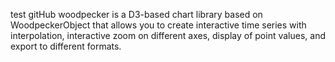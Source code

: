 test gitHub
woodpecker is a D3-based chart library based on WoodpeckerObject that allows you to create interactive time series with interpolation, interactive zoom on different axes, display of point values, and export to different formats.
